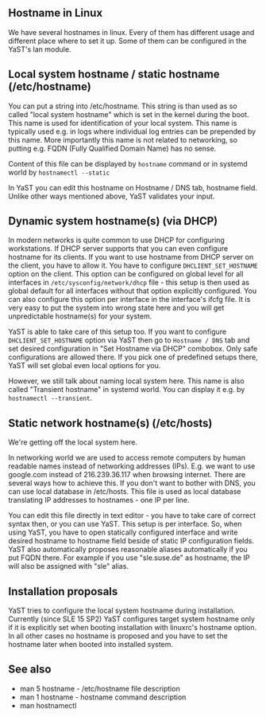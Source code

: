 ## Hostname in Linux ##

We have several hostnames in linux. Every of them has different usage and different place where to set it up. Some of them can be configured in the YaST's lan module.

## Local system hostname / static hostname (/etc/hostname) ##

You can put a string into /etc/hostname. This string is than used as so called "local system hostname" which is set in the kernel during the boot. This name is used for identification of your local system. This name is typically used e.g. in logs where individual log entries can be prepended by this name. More importantly this name is not related to networking, so putting e.g. FQDN (Fully Qualified Domain Name) has no sense.

Content of this file can be displayed by ```hostname``` command or in systemd world by ```hostnamectl --static```

In YaST you can edit this hostname on Hostname / DNS tab, hostname field. Unlike other ways mentioned above, YaST validates your input.

## Dynamic system hostname(s) (via DHCP) ##

In modern networks is quite common to use DHCP for configuring workstations. If DHCP server supports that you can even configure hostname for its clients. If you want to use hostname from DHCP server on the client, you have to allow it. You have to configure ```DHCLIENT_SET_HOSTNAME``` option on the client. This option can be configured on global level for all interfaces in ```/etc/sysconfig/network/dhcp``` file - this setup is then used as global default for all interfaces without that option explicitly configured. You can also configure this option per interface in the interface's ifcfg file. It is very easy to put the system into wrong state here and you will get unpredictable hostname(s) for your system.

YaST is able to take care of this setup too. If you want to configure ```DHCLIENT_SET_HOSTNAME``` option via YaST then go to ```Hostname / DNS``` tab and set desired configuration in "Set Hostname via DHCP" combobox. Only safe configurations are allowed there. If you pick one of predefined setups there, YaST will set global even local options for you.

However, we still talk about naming local system here. This name is also called "Transient hostname" in systemd world. You can display it e.g. by ```hostnamectl --transient```.

## Static network hostname(s) (/etc/hosts) ##

We're getting off the local system here.

In networking world we are used to access remote computers by human readable names instead of networking addresses (IPs). E.g. we want to use google.com instead of 216.239.36.117 when browsing internet. There are several ways how to achieve this. If you don't want to bother with DNS, you can use local database in /etc/hosts. This file is used as local database translating IP addresses to hostnames - one IP per line.

You can edit this file directly in text editor - you have to take care of correct syntax then, or you can use YaST. This setup is per interface. So, when using YaST, you have to open statically configured interface and write desired hostname to hostname field beside of static IP configuration fields. YaST also automatically proposes reasonable aliases automatically if you put FQDN there. For example if you use "sle.suse.de" as hostname, the IP will also be assigned with "sle" alias.

## Installation proposals ##

YaST tries to configure the local system hostname during installation. Currently (since SLE 15 SP2) YaST configures target system hostname only if it is explicitly set when booting installation with linuxrc's hostname option. In all other cases no hostname is proposed and you have to set the hostname later when booted into installed system.

## See also ##

* man 5 hostname - /etc/hostname file description
* man 1 hostname - hostname command description
* man hostnamectl
